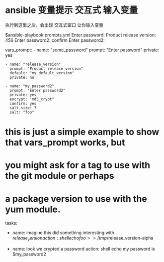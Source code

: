 # ansible 变量提示 交互式 输入变量

执行到这里之后，会出现 交互式窗口 让你输入变量

$ansible-playbook prompts.yml
Enter password: 
Product release version: 456
Enter password2: 
confirm Enter password2: 



  vars_prompt:
    - name: "some_password"
      prompt: "Enter password"
      private: yes

    - name: "release_version"
      prompt: "Product release version"
      default: "my_default_version"
      private: no
   
    - name: "my_password2"
      prompt: "Enter password2"
      private: yes
      encrypt: "md5_crypt" 
      confirm: yes
      salt_size: 7
      salt: "foo" 

# this is just a simple example to show that vars_prompt works, but
# you might ask for a tag to use with the git module or perhaps
# a package version to use with the yum module.

  tasks:

  - name: imagine this did something interesting with $release_version
    action: shell echo foo >> /tmp/$release_version-alpha

  - name: look we crypted a password
    action: shell echo my password is $my_password2
